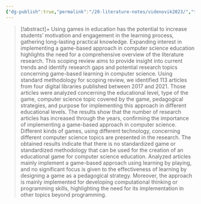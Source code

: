 ```yaml
---
{"dg-publish":true,"permalink":"/20-literature-notes/videnovik2023/","title":"Game-based learning in computer science education - a scoping literature review","tags":["computer-science","game-based-learning"],"noteIcon":"1","created":"Aug 30, 2024 17:33","updated":"Sep 12, 2024 23:24"}
---
```



> [!abstract]+
> Using games in education has the potential to increase students’ motivation and engagement in the learning process, gathering long-lasting practical knowledge. Expanding interest in implementing a game-based approach in computer science education highlights the need for a comprehensive overview of the literature research. This scoping review aims to provide insight into current trends and identify research gaps and potential research topics concerning game-based learning in computer science. Using standard methodology for scoping review, we identified 113 articles from four digital libraries published between 2017 and 2021. Those articles were analyzed concerning the educational level, type of the game, computer science topic covered by the game, pedagogical strategies, and purpose for implementing this approach in different educational levels. The results show that the number of research articles has increased through the years, confirming the importance of implementing a game-based approach in computer science. Different kinds of games, using different technology, concerning different computer science topics are presented in the research. The obtained results indicate that there is no standardized game or standardized methodology that can be used for the creation of an educational game for computer science education. Analyzed articles mainly implement a game-based approach using learning by playing, and no significant focus is given to the effectiveness of learning by designing a game as a pedagogical strategy. Moreover, the approach is mainly implemented for developing computational thinking or programming skills, highlighting the need for its implementation in other topics beyond programming.
